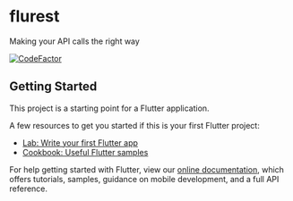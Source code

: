 # flurest

Making your API calls the right way

<a href="https://www.codefactor.io/repository/github/mastersam07/flurest"><img src="https://www.codefactor.io/repository/github/mastersam07/flurest/badge" alt="CodeFactor" /></a>

## Getting Started

This project is a starting point for a Flutter application.

A few resources to get you started if this is your first Flutter project:

- [Lab: Write your first Flutter app](https://flutter.dev/docs/get-started/codelab)
- [Cookbook: Useful Flutter samples](https://flutter.dev/docs/cookbook)

For help getting started with Flutter, view our
[online documentation](https://flutter.dev/docs), which offers tutorials,
samples, guidance on mobile development, and a full API reference.

